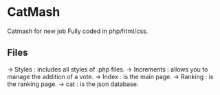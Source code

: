 # CatMash
Catmash for new job
Fully coded in php/html/css.

## Files

-> Styles : includes all styles of .php files.
-> Increments : allows you to manage the addition of a vote.
-> Index : is the main page.
-> Ranking : is the ranking page.
-> cat : is the json database.
